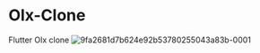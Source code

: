 # Olx-Clone
Flutter Olx clone
![9fa2681d7b624e92b53780255043a83b-0001](https://user-images.githubusercontent.com/52954202/128231402-ad5f920c-534c-4743-878f-db406c3b74ab.jpg)
